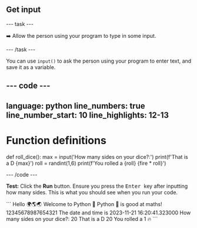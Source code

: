 <h2 class="c-project-heading--task">Get input</h2>

\--- task ---

➡️ Allow the person using your program to type in some input.

\--- /task ---

You can use `input()` to ask the person using your program to enter text, and save it as a variable.

## --- code ---

language: python
line_numbers: true
line_number_start: 10
line_highlights: 12-13
-----------------------------------------------------------

# Function definitions

def roll_dice():
max = input('How many sides on your dice?:')
print(f'That is a D {max}')
roll = randint(1,6)
print(f'You rolled a {roll} {fire \* roll}')

\--- /code ---

**Test:** Click the **Run** button.
Ensure you press the <kbd> Enter </kbd> key after inputting how many sides.
This is what you should see when you run your code.

<div class="c-project-output">
```
Hello 🌍🌎🌏
Welcome to Python 🐍
Python 🐍 is good at maths!
12345678987654321
The date and time is 2023-11-21 16:20:41.323000
How many sides on your dice?:
20 
That is a D 20
You rolled a 1 🔥
```
</div>
